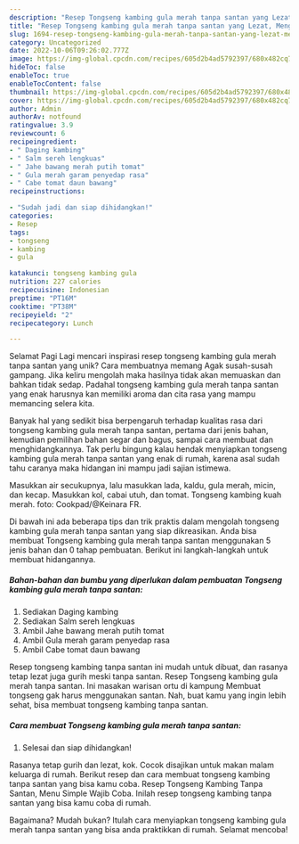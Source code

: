 ```yaml
---
description: "Resep Tongseng kambing gula merah tanpa santan yang Lezat, Mengugah Selera"
title: "Resep Tongseng kambing gula merah tanpa santan yang Lezat, Mengugah Selera"
slug: 1694-resep-tongseng-kambing-gula-merah-tanpa-santan-yang-lezat-mengugah-selera
category: Uncategorized
date: 2022-10-06T09:26:02.777Z
image: https://img-global.cpcdn.com/recipes/605d2b4ad5792397/680x482cq70/tongseng-kambing-gula-merah-tanpa-santan-foto-resep-utama.jpg
hideToc: false
enableToc: true
enableTocContent: false
thumbnail: https://img-global.cpcdn.com/recipes/605d2b4ad5792397/680x482cq70/tongseng-kambing-gula-merah-tanpa-santan-foto-resep-utama.jpg
cover: https://img-global.cpcdn.com/recipes/605d2b4ad5792397/680x482cq70/tongseng-kambing-gula-merah-tanpa-santan-foto-resep-utama.jpg
author: Admin
authorAv: notfound
ratingvalue: 3.9
reviewcount: 6
recipeingredient:
- " Daging kambing"
- " Salm sereh lengkuas"
- " Jahe bawang merah putih tomat"
- " Gula merah garam penyedap rasa"
- " Cabe tomat daun bawang"
recipeinstructions:

- "Sudah jadi dan siap dihidangkan!"
categories:
- Resep
tags:
- tongseng
- kambing
- gula

katakunci: tongseng kambing gula 
nutrition: 227 calories
recipecuisine: Indonesian
preptime: "PT16M"
cooktime: "PT38M"
recipeyield: "2"
recipecategory: Lunch

---
```



Selamat Pagi Lagi mencari inspirasi resep tongseng kambing gula merah tanpa santan yang unik? Cara membuatnya memang Agak susah-susah gampang. Jika keliru mengolah maka hasilnya tidak akan memuaskan dan bahkan tidak sedap. Padahal tongseng kambing gula merah tanpa santan yang enak harusnya kan memiliki aroma dan cita rasa yang mampu memancing selera kita.


Banyak hal yang sedikit bisa berpengaruh terhadap kualitas rasa dari tongseng kambing gula merah tanpa santan, pertama dari jenis bahan, kemudian pemilihan bahan segar dan bagus, sampai cara membuat dan menghidangkannya. Tak perlu bingung kalau hendak menyiapkan tongseng kambing gula merah tanpa santan yang enak di rumah, karena asal sudah tahu caranya maka hidangan ini mampu jadi sajian istimewa.

Masukkan air secukupnya, lalu masukkan lada, kaldu, gula merah, micin, dan kecap. Masukkan kol, cabai utuh, dan tomat. Tongseng kambing kuah merah. foto: Cookpad/@Keinara FR.


Di bawah ini ada beberapa tips dan trik praktis dalam mengolah tongseng kambing gula merah tanpa santan yang siap dikreasikan. Anda bisa membuat Tongseng kambing gula merah tanpa santan menggunakan 5 jenis bahan dan 0 tahap pembuatan. Berikut ini langkah-langkah untuk membuat hidangannya.

<!--inarticleads1-->

##### Bahan-bahan dan bumbu yang diperlukan dalam pembuatan Tongseng kambing gula merah tanpa santan:

1. Sediakan  Daging kambing
1. Sediakan  Salm sereh lengkuas
1. Ambil  Jahe bawang merah putih tomat
1. Ambil  Gula merah garam penyedap rasa
1. Ambil  Cabe tomat daun bawang


Resep tongseng kambing tanpa santan ini mudah untuk dibuat, dan rasanya tetap lezat juga gurih meski tanpa santan. Resep Tongseng kambing gula merah tanpa santan. Ini masakan warisan ortu di kampung Membuat tongseng gak harus menggunakan santan. Nah, buat kamu yang ingin lebih sehat, bisa membuat tongseng kambing tanpa santan. 

<!--inarticleads2-->

##### Cara membuat Tongseng kambing gula merah tanpa santan:


1. Selesai dan siap dihidangkan!

Rasanya tetap gurih dan lezat, kok. Cocok disajikan untuk makan malam keluarga di rumah. Berikut resep dan cara membuat tongseng kambing tanpa santan yang bisa kamu coba. Resep Tongseng Kambing Tanpa Santan, Menu Simple Wajib Coba. Inilah resep tongseng kambing tanpa santan yang bisa kamu coba di rumah. 

Bagaimana? Mudah bukan? Itulah cara menyiapkan tongseng kambing gula merah tanpa santan yang bisa anda praktikkan di rumah. Selamat mencoba!
